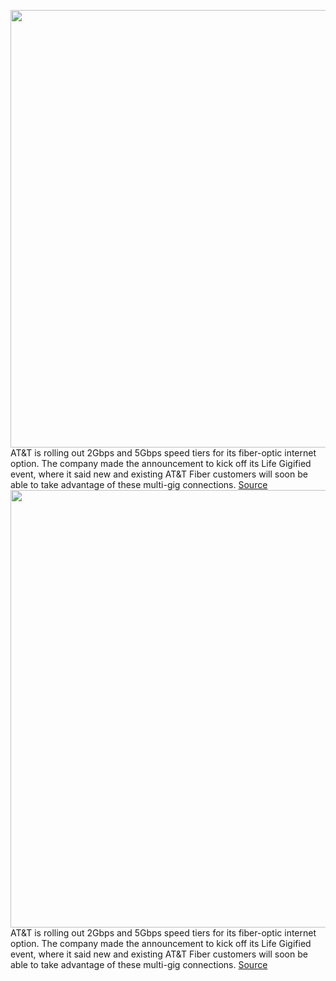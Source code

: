 <img src='https://cdn.vox-cdn.com/thumbor/QUQO9aJlDNaYIEDBxaIIQBbh5lo=/0x0:2040x1360/1200x800/filters:focal(857x517:1183x843)/cdn.vox-cdn.com/uploads/chorus_image/image/70426120/acastro_180322_1777_0001.0.jpg' width='700px' /><br/>
AT&T is rolling out 2Gbps and 5Gbps speed tiers for its fiber-optic internet option. The company made the announcement to kick off its Life Gigified event, where it said new and existing AT&T Fiber customers will soon be able to take advantage of these multi-gig connections.
<a href='https://www.theverge.com/2022/1/24/22898876/att-fiber-multi-gig-connections-speeds'> Source <a/><img src='https://cdn.vox-cdn.com/thumbor/QUQO9aJlDNaYIEDBxaIIQBbh5lo=/0x0:2040x1360/1200x800/filters:focal(857x517:1183x843)/cdn.vox-cdn.com/uploads/chorus_image/image/70426120/acastro_180322_1777_0001.0.jpg' width='700px' /><br/>
AT&T is rolling out 2Gbps and 5Gbps speed tiers for its fiber-optic internet option. The company made the announcement to kick off its Life Gigified event, where it said new and existing AT&T Fiber customers will soon be able to take advantage of these multi-gig connections.
<a href='https://www.theverge.com/2022/1/24/22898876/att-fiber-multi-gig-connections-speeds'> Source <a/>
